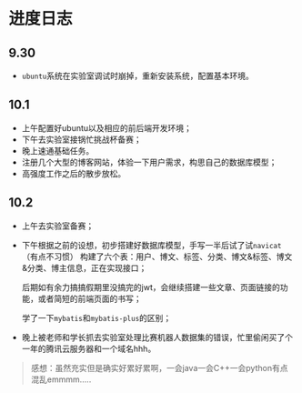 # **进度日志**

## 9.30

+ `ubuntu`系统在实验室调试时崩掉，重新安装系统，配置基本环境。

## 10.1

+ 上午配置好ubuntu以及相应的前后端开发环境；
+ 下午去实验室接锅忙挑战杯备赛；
+ 晚上速通基础任务。
+ 注册几个大型的博客网站，体验一下用户需求，构思自己的数据库模型；
+ 高强度工作之后的散步放松。

## 10.2

+ 上午去实验室备赛；

+ 下午根据之前的设想，初步搭建好数据库模型，手写一半后试了试`navicat`（有点不习惯） 构建了六个表：用户、博文、标签、分类、博文&标签、博文&分类、博主信息，正在实现接口；

  后期如有余力搞搞假期里没搞完的jwt，会继续搭建一些文章、页面链接的功能，或者简短的前端页面的书写；

  学了一下`mybatis`和`mybatis-plus`的区别；

+ 晚上被老师和学长抓去实验室处理比赛机器人数据集的错误，忙里偷闲买了个一年的腾讯云服务器和一个域名hhh。

> 感想：虽然充实但是确实好累好累啊，一会java一会C++一会python有点混乱emmmm.....

